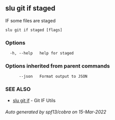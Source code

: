 ## slu git if staged

IF some files are staged

```
slu git if staged [flags]
```

### Options

```
  -h, --help   help for staged
```

### Options inherited from parent commands

```
      --json   Format output to JSON
```

### SEE ALSO

* [slu git if](slu_git_if.md)	 - Git IF Utils

###### Auto generated by spf13/cobra on 15-Mar-2022
